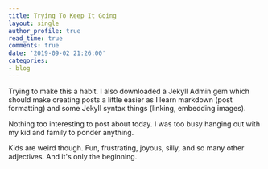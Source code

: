 ```yaml
---
title: Trying To Keep It Going
layout: single
author_profile: true
read_time: true
comments: true
date: '2019-09-02 21:26:00'
categories:
- blog
---
```


Trying to make this a habit.  I also downloaded a Jekyll Admin gem which should make creating posts a little easier as I learn markdown (post formatting) and some Jekyll syntax things (linking, embedding images).

Nothing too interesting to post about today.  I was too busy hanging out with my kid and family to ponder anything. 

Kids are weird though. Fun, frustrating, joyous, silly, and so many other adjectives. And it's only the beginning.